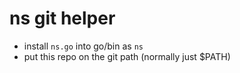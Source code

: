 # ns git helper

- install `ns.go` into go/bin as `ns`
- put this repo on the git path (normally just $PATH)